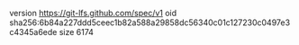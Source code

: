 version https://git-lfs.github.com/spec/v1
oid sha256:6b84a227ddd5ceec1b82a588a29858dc56340c01c127230c0497e3c4345a6ede
size 6174
